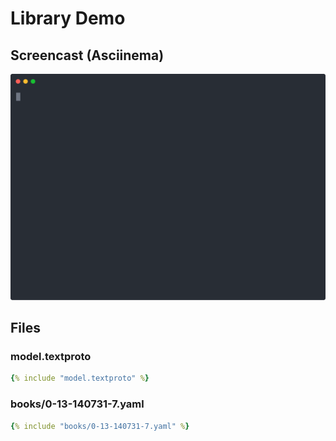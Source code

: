 <!--
    SPDX-License-Identifier: Apache-2.0

    Copyright 2023 The Enola <https://enola.dev> Authors

    Licensed under the Apache License, Version 2.0 (the "License");
    you may not use this file except in compliance with the License.
    You may obtain a copy of the License at

        https://www.apache.org/licenses/LICENSE-2.0

    Unless required by applicable law or agreed to in writing, software
    distributed under the License is distributed on an "AS IS" BASIS,
    WITHOUT WARRANTIES OR CONDITIONS OF ANY KIND, either express or implied.
    See the License for the specific language governing permissions and
    limitations under the License.
-->

# Library Demo

## Screencast (Asciinema)

![Demo](script.svg)

<!-- TODO https://github.com/asciinema/asciinema/issues/548
## Scenario

```shell
{ % include "script.output" %}
```
-->
## Files

### model.textproto

```yaml
{% include "model.textproto" %}
```

### books/0-13-140731-7.yaml

```yaml
{% include "books/0-13-140731-7.yaml" %}
```
